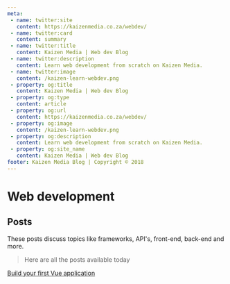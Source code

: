 ```yaml
---
meta:
 - name: twitter:site 
   content: https://kaizenmedia.co.za/webdev/
 - name: twitter:card 
   content: summary
 - name: twitter:title 
   content: Kaizen Media | Web dev Blog
 - name: twitter:description 
   content: Learn web development from scratch on Kaizen Media.
 - name: twitter:image 
   content: /kaizen-learn-webdev.png
 - property: og:title 
   content: Kaizen Media | Web dev Blog 
 - property: og:type 
   content: article 
 - property: og:url 
   content: https://kaizenmedia.co.za/webdev/
 - property: og:image 
   content: /kaizen-learn-webdev.png
 - property: og:description 
   content: Learn web development from scratch on Kaizen Media.
 - property: og:site_name 
   content: Kaizen Media | Web dev Blog
footer: Kaizen Media Blog | Copyright © 2018
---
```



# Web development

## Posts

These posts discuss topics like frameworks, API's, front-end, back-end and more.

> Here are all the posts available today

[Build your first Vue application](/webdev/build-a-vue-app.md)